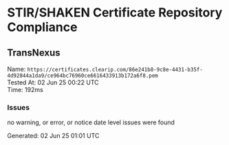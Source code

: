 # STIR/SHAKEN Certificate Repository Compliance

## TransNexus

Name: `https://certificates.clearip.com/86e241b8-9c8e-4431-b35f-4d92844a1da9/ce964bc76960ce6616433913b172a6f8.pem`\
Tested At: 02 Jun 25 00:22 UTC\
Time: 192ms

### Issues

no warning, or error, or notice date level issues were found

Generated: 02 Jun 25 01:01 UTC